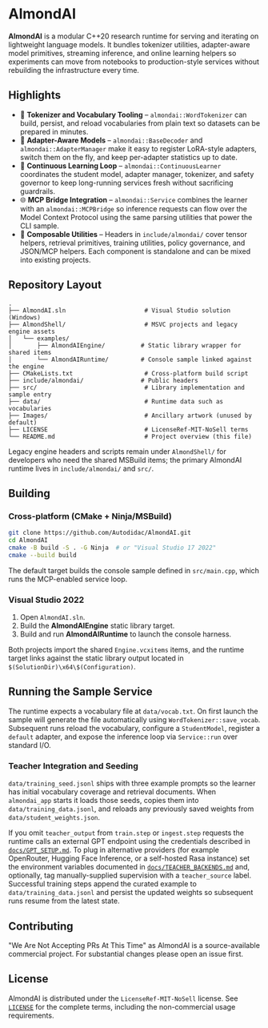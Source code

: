 # AlmondAI

**AlmondAI** is a modular C++20 research runtime for serving and iterating on
lightweight language models. It bundles tokenizer utilities, adapter-aware model
primitives, streaming inference, and online learning helpers so experiments can
move from notebooks to production-style services without rebuilding the
infrastructure every time.

## Highlights

- 🚀 **Tokenizer and Vocabulary Tooling** – `almondai::WordTokenizer` can build,
  persist, and reload vocabularies from plain text so datasets can be prepared
  in minutes.
- 🧠 **Adapter-Aware Models** – `almondai::BaseDecoder` and
  `almondai::AdapterManager` make it easy to register LoRA-style adapters,
  switch them on the fly, and keep per-adapter statistics up to date.
- 🔁 **Continuous Learning Loop** – `almondai::ContinuousLearner` coordinates the
  student model, adapter manager, tokenizer, and safety governor to keep
  long-running services fresh without sacrificing guardrails.
- 🌐 **MCP Bridge Integration** – `almondai::Service` combines the learner with
  an `almondai::MCPBridge` so inference requests can flow over the Model Context
  Protocol using the same parsing utilities that power the CLI sample.
- 🧩 **Composable Utilities** – Headers in `include/almondai/` cover tensor
  helpers, retrieval primitives, training utilities, policy governance, and
  JSON/MCP helpers. Each component is standalone and can be mixed into existing
  projects.

## Repository Layout

```
.
├── AlmondAI.sln                      # Visual Studio solution (Windows)
├── AlmondShell/                      # MSVC projects and legacy engine assets
│   └── examples/
│       ├── AlmondAIEngine/          # Static library wrapper for shared items
│       └── AlmondAIRuntime/         # Console sample linked against the engine
├── CMakeLists.txt                    # Cross-platform build script
├── include/almondai/                # Public headers
├── src/                              # Library implementation and sample entry
├── data/                             # Runtime data such as vocabularies
├── Images/                           # Ancillary artwork (unused by default)
├── LICENSE                           # LicenseRef-MIT-NoSell terms
└── README.md                         # Project overview (this file)
```

Legacy engine headers and scripts remain under `AlmondShell/` for developers who
need the shared MSBuild items; the primary AlmondAI runtime lives in
`include/almondai/` and `src/`.

## Building

### Cross-platform (CMake + Ninja/MSBuild)

```bash
git clone https://github.com/Autodidac/AlmondAI.git
cd AlmondAI
cmake -B build -S . -G Ninja  # or "Visual Studio 17 2022"
cmake --build build
```

The default target builds the console sample defined in `src/main.cpp`, which
runs the MCP-enabled service loop.

### Visual Studio 2022

1. Open `AlmondAI.sln`.
2. Build the **AlmondAIEngine** static library target.
3. Build and run **AlmondAIRuntime** to launch the console harness.

Both projects import the shared `Engine.vcxitems` items, and the runtime target
links against the static library output located in `$(SolutionDir)\x64\$(Configuration)`.

## Running the Sample Service

The runtime expects a vocabulary file at `data/vocab.txt`. On first launch the
sample will generate the file automatically using `WordTokenizer::save_vocab`.
Subsequent runs reload the vocabulary, configure a `StudentModel`, register a
`default` adapter, and expose the inference loop via `Service::run` over standard
I/O.

### Teacher Integration and Seeding

`data/training_seed.jsonl` ships with three example prompts so the learner has
initial vocabulary coverage and retrieval documents. When `almondai_app` starts it
loads those seeds, copies them into `data/training_data.jsonl`, and reloads any
previously saved weights from `data/student_weights.json`.

If you omit `teacher_output` from `train.step` or `ingest.step` requests the
runtime calls an external GPT endpoint using the credentials described in
[`docs/GPT_SETUP.md`](docs/GPT_SETUP.md). To plug in alternative providers (for
example OpenRouter, Hugging Face Inference, or a self-hosted Rasa instance) set
the environment variables documented in
[`docs/TEACHER_BACKENDS.md`](docs/TEACHER_BACKENDS.md) and, optionally, tag
manually-supplied supervision with a `teacher_source` label. Successful training
steps append the curated example to `data/training_data.jsonl` and persist the
updated weights so subsequent runs resume from the latest state.

## Contributing

"We Are Not Accepting PRs At This Time" as AlmondAI is a source-available
commercial project. For substantial changes please open an issue first.

## License

AlmondAI is distributed under the `LicenseRef-MIT-NoSell` license. See
[`LICENSE`](LICENSE) for the complete terms, including the non-commercial usage
requirements.

